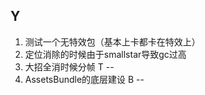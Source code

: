 Y
--
1. 测试一个无特效包（基本上卡都卡在特效上）
2. 定位消除的时候由于smallstar导致gc过高
3. 大招全消时候分帧
T
--
1. AssetsBundle的底层建设
B
--

